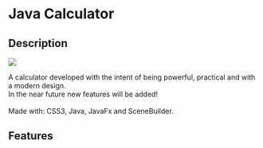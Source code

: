 <h1>Java Calculator</h1>

<h2>Description</h2>

<img src="https://img.shields.io/badge/Java-Version%2011.0.9-orange">

A calculator developed with the intent of being powerful, practical and with a modern design.
<br>
In the near future new features will be added!
<br><br>
Made with: CSS3, Java, JavaFx and SceneBuilder.

<h2>Features</h2>

